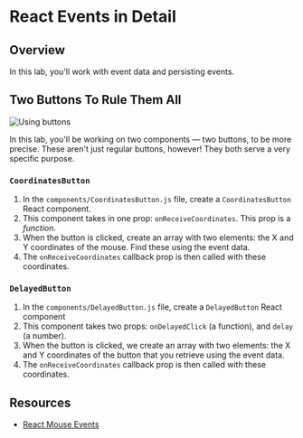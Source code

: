 # React Events in Detail

## Overview

In this lab, you'll work with event data and persisting events. 

## Two Buttons To Rule Them All
![Using buttons](https://media.giphy.com/media/HraQGUYyPxDz2/giphy.gif)

In this lab, you'll be working on two components — two buttons, to be more precise. These aren't just regular buttons, however! They both serve a very specific purpose.

### `CoordinatesButton`
1. In the `components/CoordinatesButton.js` file, create a `CoordinatesButton` React component.
2. This component takes in one prop: `onReceiveCoordinates`. This prop is a _function_.
3. When the button is clicked, create an array with two elements: the X and Y coordinates of the mouse. Find these using the event data.
4. The `onReceiveCoordinates` callback prop is then called with these coordinates.

### `DelayedButton`
1. In the `components/DelayedButton.js` file, create a `DelayedButton` React component
2. This component takes two props: `onDelayedClick` (a function), and `delay` (a number).
3. When the button is clicked, we create an array with two elements: the X and Y coordinates of the button that you retrieve using the event data.
4. The `onReceiveCoordinates` callback prop is then called with these coordinates.

## Resources

- [React Mouse Events](https://facebook.github.io/react/docs/events.html#mouse-events)
